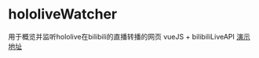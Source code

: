 # hololiveWatcher
用于概览并监听hololive在bilibili的直播转播的网页
vueJS + bilibiliLiveAPI
[演示地址](https://meihina.gitee.io/holog)
